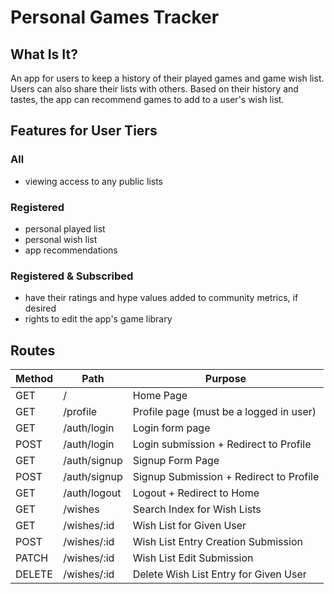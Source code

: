 # Personal Games Tracker

## What Is It?

An app for users to keep a history of their played games and game wish list.
Users can also share their lists with others. Based on their history and
tastes, the app can recommend games to add to a user's wish list.

## Features for User Tiers

### All

* viewing access to any public lists

### Registered

* personal played list
* personal wish list
* app recommendations

### Registered & Subscribed

* have their ratings and hype values added to community metrics, if desired
* rights to edit the app's game library

## Routes

| Method | Path | Purpose |
| ------ | -------------------- | ---------------------------------- |
| GET | / | Home Page |
| GET | /profile | Profile page (must be a logged in user) |
| GET | /auth/login | Login form page |
| POST | /auth/login | Login submission + Redirect to Profile|
| GET | /auth/signup | Signup Form Page |
| POST | /auth/signup | Signup Submission + Redirect to Profile |
| GET | /auth/logout | Logout + Redirect to Home |
| GET | /wishes | Search Index for Wish Lists |
| GET | /wishes/:id | Wish List for Given User |
| POST | /wishes/:id | Wish List Entry Creation Submission |
| PATCH | /wishes/:id | Wish List Edit Submission |
| DELETE | /wishes/:id | Delete Wish List Entry for Given User |
